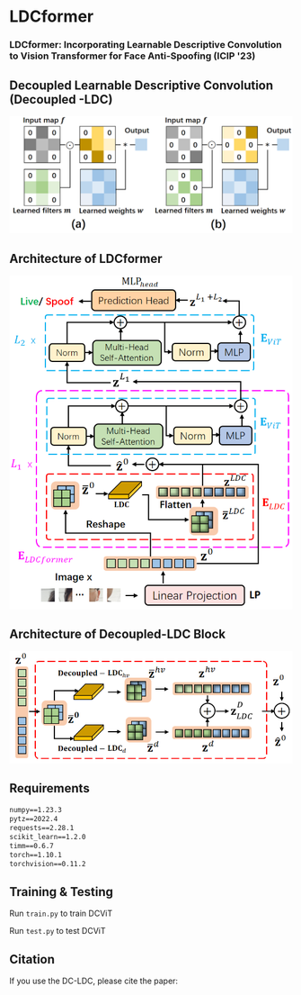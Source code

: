 # LDCformer
### LDCformer: Incorporating Learnable Descriptive Convolution to Vision Transformer for Face Anti-Spoofing (ICIP '23)

## Decoupled Learnable Descriptive Convolution (Decoupled -LDC)
![plot](figures/Dual_cross_ldc.png)

## Architecture of LDCformer
![plot](figures/framework3.png)

## Architecture of Decoupled-LDC Block
![plot](figures/D_LDC_Encoder.png)

## Requirements
```
numpy==1.23.3
pytz==2022.4
requests==2.28.1
scikit_learn==1.2.0
timm==0.6.7
torch==1.10.1
torchvision==0.11.2
```

## Training & Testing
Run `train.py` to train DCViT

Run `test.py` to test DCViT

## Citation

If you use the DC-LDC, please cite the paper:

```

```
